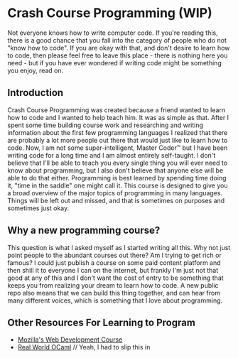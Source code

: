 # Crash Course Programming (WIP)
Not everyone knows how to write computer code. If you're reading this, there is a good chance that you fall into the category of people who do not "know how to code". If you are okay with that, and don't desire to learn how to code, then please feel free to leave this place - there is nothing here you need - but if you have ever wondered if writing code might be something you enjoy, read on.

## Introduction
Crash Course Programming was created because a friend wanted to learn how to code and I wanted to help teach him. It was as simple as that. After I spent some time building course work and researching and writing information about the first few programming languages I realized that there are probably a lot more people out there that would just like to learn how to code. Now, I am not some super-intelligent, Master Coder™️ but I have been writing code for a long time and I am almost entirely self-taught. I don't believe that I'll be able to teach you every single thing you will ever need to know about programming, but I also don't believe that anyone else will be able to do that either. Programming is best learned by spending time doing it, "time in the saddle" one might call it. This course is designed to give you a broad overview of the major topics of programming in many languages. Things will be left out and missed, and that is sometimes on purposes and sometimes just okay.

## Why a new programming course?
This question is what I asked myself as I started writing all this. Why not just point people to the abundant courses out there? Am I trying to get rich or famous?
I could just publish a course on some paid content platform and then shill it to everyone I can on the internet, but frankly I'm just not that good at any of this and I don't want the cost of entry to be something that keeps you from realizing your dream to learn how to code.
A new public repo also means that we can build this thing together, and can hear from many different voices, which is something that I love about programming.

## Other Resources For Learning to Program
- [Mozilla's Web Development Course](https://developer.mozilla.org/en-US/docs/Learn/HTML)
- [Real World OCaml](https://dev.realworldocaml.org/toc.html) // Yeah, I had to slip this in
